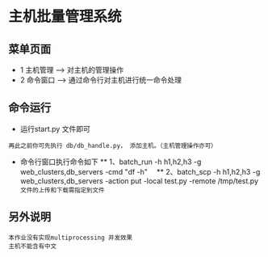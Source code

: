 # 主机批量管理系统
## 菜单页面

* 1 主机管理  --> 对主机的管理操作
* 2 命令窗口  --> 通过命令行对主机进行统一命令处理

## 命令运行

* 运行start.py 文件即可
```
再此之前你可先执行 db/db_handle.py， 添加主机。（主机管理操作亦可）
```
* 命令行窗口执行命令如下
** 1、batch_run  -h h1,h2,h3   -g web_clusters,db_servers  -cmd  "df -h"　
** 2、batch_scp   -h h1,h2,h3   -g web_clusters,db_servers  -action put  -local test.py  -remote /tmp/test.py
`文件的上传和下载需指定到文件`


## 另外说明
```
本作业没有实现multiprocessing 并发效果
主机不能含有中文
```
